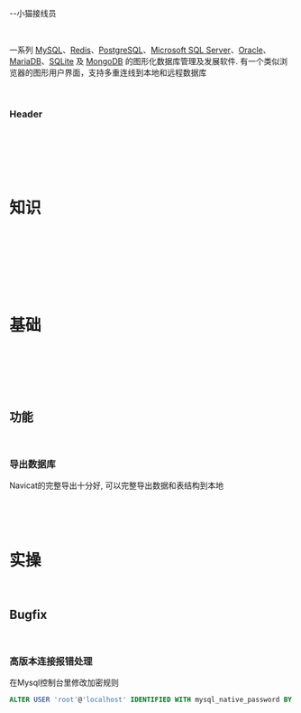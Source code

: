 --小猫接线员

‍

一系列 [MySQL](https://zh.wikipedia.org/wiki/MySQL "MySQL")、[Redis](https://zh.wikipedia.org/wiki/Redis "Redis")、[PostgreSQL](https://zh.wikipedia.org/wiki/PostgreSQL "PostgreSQL")、[Microsoft SQL Server](https://zh.wikipedia.org/wiki/Microsoft_SQL_Server "Microsoft SQL Server")、[Oracle](https://zh.wikipedia.org/wiki/Oracle_Database "Oracle Database")、[MariaDB](https://zh.wikipedia.org/wiki/MariaDB "MariaDB")、[SQLite](https://zh.wikipedia.org/wiki/SQLite "SQLite") 及 [MongoDB](https://zh.wikipedia.org/wiki/MongoDB "MongoDB") 的图形化数据库管理及发展软件. 有一个类似浏览器的图形用户界面，支持多重连线到本地和远程数据库

‍

### Header

‍

‍

‍

# 知识

‍

‍

‍

‍

# 基础

‍

‍

‍

## 功能

‍

### 导出数据库

Navicat的完整导出十分好, 可以完整导出数据和表结构到本地

‍

‍

# 实操

‍

## Bugfix

‍

### 高版本连接报错处理

在Mysql控制台里修改加密规则

```sql
ALTER USER 'root'@'localhost' IDENTIFIED WITH mysql_native_password BY 'root';
```

‍
